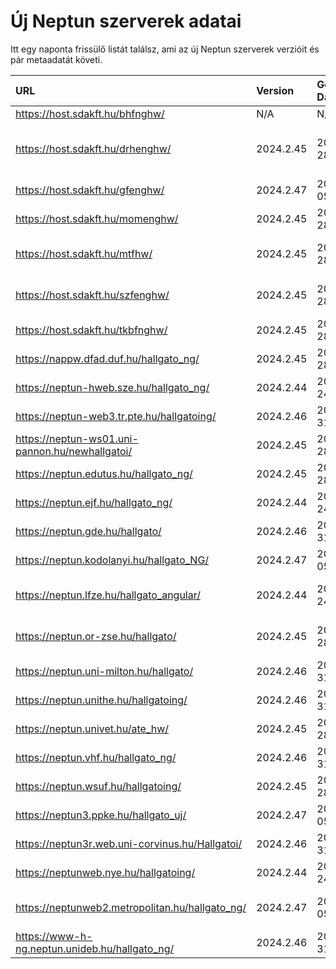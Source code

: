 # Új Neptun szerverek adatai

Itt egy naponta frissülő listát találsz, ami az új Neptun szerverek verzióit és pár metaadatát követi.

| URL                                             | Version   | Generation Date     | Organization Name                         | Captcha Required |
|:----------------------------------------------|:--------|:------------------|:----------------------------------------|:---------------|
| https://host.sdakft.hu/bhfnghw/                 | N/A       | N/A                 | N/A                                       | N/A              |
| https://host.sdakft.hu/drhenghw/                | 2024.2.45 | 2024-10-28T14:29:18 | Debreceni Református Hittudományi Egyetem | 3                |
| https://host.sdakft.hu/gfenghw/                 | 2024.2.47 | 2024-11-05T14:26:09 | Gál Ferenc Egyetem                        | 3                |
| https://host.sdakft.hu/momenghw/                | 2024.2.45 | 2024-10-28T14:29:18 | Moholy-Nagy Művészeti Egyetem             | 3                |
| https://host.sdakft.hu/mtfhw/                   | 2024.2.45 | 2024-10-28T14:29:18 | Magyar Táncművészeti Egyetem              | 3                |
| https://host.sdakft.hu/szfenghw/                | 2024.2.45 | 2024-10-28T14:29:18 | Színház- és Filmművészeti Egyetem         | 3                |
| https://host.sdakft.hu/tkbfnghw/                | 2024.2.45 | 2024-10-28T14:29:18 | A Tan Kapuja Buddhista Főiskola           | 3                |
| https://nappw.dfad.duf.hu/hallgato_ng/          | 2024.2.45 | 2024-10-28T14:29:18 | Dunaújvárosi Egyetem                      | 3                |
| https://neptun-hweb.sze.hu/hallgato_ng/         | 2024.2.44 | 2024-10-24T12:10:25 | Széchenyi István Egyetem                  | 3                |
| https://neptun-web3.tr.pte.hu/hallgatoing/      | 2024.2.46 | 2024-10-31T19:32:21 | Pécsi Tudományegyetem                     | 3                |
| https://neptun-ws01.uni-pannon.hu/newhallgatoi/ | 2024.2.45 | 2024-10-28T14:29:18 | Pannon Egyetem                            | 3                |
| https://neptun.edutus.hu/hallgato_ng/           | 2024.2.45 | 2024-10-28T14:29:18 | Edutus Egyetem                            | 3                |
| https://neptun.ejf.hu/hallgato_ng/              | 2024.2.44 | 2024-10-24T12:10:25 | Eötvös József Főiskola                    | 3                |
| https://neptun.gde.hu/hallgato/                 | 2024.2.46 | 2024-10-31T19:32:21 | Gábor Dénes Egyetem                       | 3                |
| https://neptun.kodolanyi.hu/hallgato_NG/        | 2024.2.47 | 2024-11-05T14:26:09 | Kodolányi János Egyetem                   | 1                |
| https://neptun.lfze.hu/hallgato_angular/        | 2024.2.44 | 2024-10-24T12:10:25 | Liszt Ferenc Zeneművészeti Egyetem        | 3                |
| https://neptun.or-zse.hu/hallgato/              | 2024.2.45 | 2024-10-28T14:29:18 | Országos Rabbiképző - Zsidó Egyetem       | 3                |
| https://neptun.uni-milton.hu/hallgato/          | 2024.2.46 | 2024-10-31T19:32:21 | Milton Friedman Egyetem                   | 3                |
| https://neptun.unithe.hu/hallgatoing/           | 2024.2.46 | 2024-10-31T19:32:21 | Tokaj-Hegyalja Egyetem                    | 1                |
| https://neptun.univet.hu/ate_hw/                | 2024.2.45 | 2024-10-28T14:29:18 | Állatorvostudományi Egyetem               | 3                |
| https://neptun.vhf.hu/hallgato_ng/              | 2024.2.46 | 2024-10-31T19:32:21 | Veszprémi Érseki Főiskola                 | 3                |
| https://neptun.wsuf.hu/hallgatoing/             | 2024.2.45 | 2024-10-28T14:29:18 | Wekerle Sándor Üzleti Főiskola            | 3                |
| https://neptun3.ppke.hu/hallgato_uj/            | 2024.2.47 | 2024-11-05T14:26:09 | Pázmány Péter Katolikus Egyetem           | 3                |
| https://neptun3r.web.uni-corvinus.hu/Hallgatoi/ | 2024.2.46 | 2024-10-31T19:32:21 | Budapesti Corvinus Egyetem                | 3                |
| https://neptunweb.nye.hu/hallgatoing/           | 2024.2.44 | 2024-10-24T12:10:25 | Nyíregyházi Egyetem                       | 3                |
| https://neptunweb2.metropolitan.hu/hallgato_ng/ | 2024.2.47 | 2024-11-05T14:26:09 | Budapesti Metropolitan Egyetem            | 3                |
| https://www-h-ng.neptun.unideb.hu/hallgato_ng/  | 2024.2.46 | 2024-10-31T19:32:21 | Debreceni Egyetem                         | 3                |